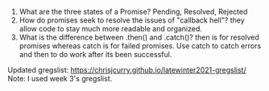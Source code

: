 1. What are the three states of a Promise?
    Pending, Resolved, Rejected
2. How do promises seek to resolve the issues of "callback hell"?
    they allow code to stay much more readable and organized.
3. What is the difference between .then() and .catch()?
    then is for resolved promises whereas catch is for failed promises. Use catch to catch errors and then to do work after its been successful.

Updated gregslist: https://chrisjcurry.github.io/latewinter2021-gregslist/
Note: I used week 3's gregslist.